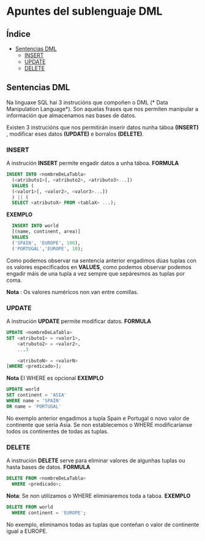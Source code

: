 # Apuntes del sublenguaje DML
## Índice
  - [Sentencias DML](#Sentencias-DML)
    - [INSERT](#INSERT)
    - [UPDATE](#UPDATE)
    - [DELETE](#DELETE)

  ## Sentencias DML
  Na linguaxe SQL hai 3 instrucións que compoñen o DML (* Data Manipulation Language*). Son aquelas frases que nos permiten manipular a información que almacenamos nas bases de datos.

  Existen 3 instrucións que nos permitirán inserir datos nunha táboa **(INSERT)** , modificar eses datos **(UPDATE)** e borralos **(DELETE)**.

  ### INSERT
A instrución **INSERT** permite engadir datos a unha táboa.
**FORMULA**
```sql
INSERT INTO <nombreDeLaTabla>
  (<atributo1>[, <atributo2>, <atributo3>...])
  VALUES (
  (<valor1>[, <valor2>, <valor3>...])
  ) || (
  SELECT <atributoX> FROM <tablaX> ...);
```
**EXEMPLO**
```sql
  INSERT INTO world
  [(name, continent, area)]
  VALUES
  ('SPAIN', 'EUROPE', 100),
  ('PORTUGAL','EUROPE', 10);
```
Como podemos observar na sentencia anterior engadimos dúas tuplas con os valores especificados en **VALUES**, como podemos observar podemos engadir máis de una tupla a vez sempre que sepáresmos as tuplas por coma.

   **Nota** : Os  valores numéricos non van entre comillas.
### UPDATE
A instrución **UPDATE** permite modificar datos.
**FORMULA**
```sql
UPDATE <nombreDeLaTabla>
SET <atributo1> = <valor1>,
    <atrubuto2> = <valor2>,
    ...3

    <atributoN> = <valorN>
[WHERE <predicado>];
```
**Nota** El WHERE es opcional
**EXEMPLO**
```sql
UPDATE world
SET continent = 'ASIA'
WHERE name = 'SPAIN'
OR name = 'PORTUGAL'
```
No  exemplo anterior engadimos  a tupla Spain e Portugal o novo valor de continente que seria Asia. Se non establecemos o WHERE modificaríanse todos os continentes de todas as tuplas.
### DELETE
A instrución **DELETE** serve para eliminar valores de algunhas tuplas ou hasta bases de datos.
**FORMULA**
```SQL
DELETE FROM <nombreDeLaTabla>
  WHERE <predicado>;
```
**Nota**: Se non utilizamos o WHERE eliminiaremos toda a taboa.
**EXEMPLO**
```SQL
DELETE FROM world
  WHERE continent = 'EUROPE';
```
No exemplo, eliminamos todas as tuplas que conteñan o valor de continente igual  a EUROPE.
